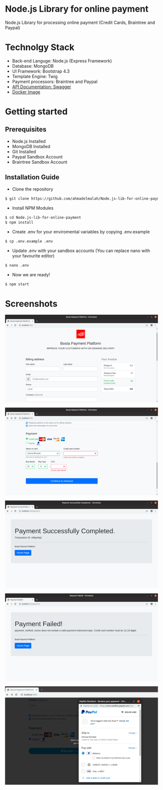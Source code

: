 # Node.js Library for online payment
Node.js Library for processing online payment (Credit Cards, Braintree and Paypal)

# Technolgy Stack
* Back-end Languge: Node.js (Express Framework)
* Database: MongoDB
* UI Framework: Bootstrap 4.3
* Template Engine: Twig
* Payment processors: Braintree and Paypal
* [API Documentation: Swagger](https://app.swaggerhub.com/apis-docs/Bosta9/payment/1.0.0#/users/payment)
* [Docker Image](https://hub.docker.com/r/ahmadelmalah/node.js-lib-for-online-payment)

Getting started
===============
Prerequisites
-------------
* Node.js Installed
* MongoDB Installed
* Git Installed
* Paypal Sandbox Account
* Braintree Sandbox Account

Installation Guide
------------------
* Clone the repository

``` bash
$ git clone https://github.com/ahmadelmalah/Node.js-lib-for-online-payment.git
```

* Install NPM Modules

``` bash
$ cd Node.js-lib-for-online-payment
$ npm install
```
* Create .env for your enviromental variables by copying .env.example

``` bash
$ cp .env.example .env
```
* Update .env with your sandbox accounts (You can replace nano with your favourite editor)

``` bash
$ nano .env
```
* Now we are ready!
``` bash
$ npm start
```

Screenshots
===========
![alt tag](https://github.com/ahmadelmalah/Node.js-lib-for-online-payment/blob/master/Docs/Screens/bosta1.png)

![alt tag](https://github.com/ahmadelmalah/Node.js-lib-for-online-payment/blob/master/Docs/Screens/bosta2.png)

![alt tag](https://github.com/ahmadelmalah/Node.js-lib-for-online-payment/blob/master/Docs/Screens/bosta3.png)

![alt tag](https://github.com/ahmadelmalah/Node.js-lib-for-online-payment/blob/master/Docs/Screens/bosta4.png)

![alt tag](https://github.com/ahmadelmalah/Node.js-lib-for-online-payment/blob/master/Docs/Screens/bosta5.png)
